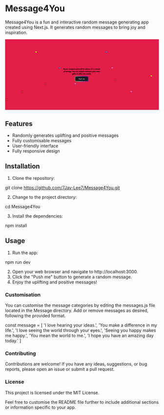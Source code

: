 # Message4You

Message4You is a fun and interactive random message generating app created using Next.js. It generates random messages to bring joy and inspiration.

![Message4You Screenshot](Message4U.png)

## Features

- Randomly generates uplifting and positive messages
- Fully customisable messages
- User-friendly interface
- Fully responsive design

## Installation

1. Clone the repository:

git clone https://github.com/7Jay-Lee7/Message4You.git

2. Change to the project directory:

cd Message4You

3. Install the dependencies:

npm install

## Usage

1. Run the app:

npm run dev

2. Open your web browser and navigate to http://localhost:3000.
3. Click the "Push me" button to generate a random message.
4. Enjoy the uplifting and positive messages!

### Customisation
You can customise the message categories by editing the messages.js file located in the Message directory. Add or remove messages as desired, following the provided format.

const message = [
	'I love hearing your ideas.',
	'You make a difference in my life.',
	'I love seeing the world through your eyes.',
	'Seeing you happy makes me happy.',
	'You mean the world to me.',
	'I hope you have an amazing day today.'
  ]
  
### Contributing
Contributions are welcome! If you have any ideas, suggestions, or bug reports, please open an issue or submit a pull request.

### License
This project is licensed under the MIT License.

Feel free to customise the README file further to include additional sections or information specific to your app.
